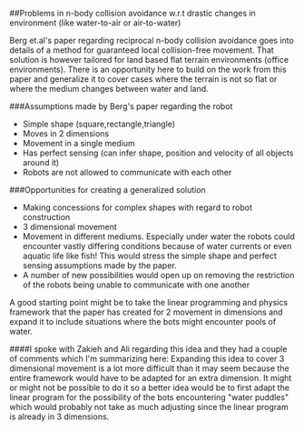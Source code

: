 ##Problems in n-body collision avoidance w.r.t drastic changes in environment (like water-to-air or air-to-water)

Berg et.al's paper regarding reciprocal n-body collision avoidance goes into details of a method for guaranteed local collision-free movement. That solution is however tailored for land based flat terrain environments (office environments). There is an opportunity here to build on the work from this paper and generalize it to cover cases where the terrain is not so flat or where the medium changes between water and land.

###Assumptions made by Berg's paper regarding the robot
- Simple shape (square,rectangle,triangle)
- Moves in 2 dimensions
- Movement in a single medium
- Has perfect sensing (can infer shape, position and velocity of all objects around it)
- Robots are not allowed to communicate with each other

###Opportunities for creating a generalized solution

- Making concessions for complex shapes with regard to robot construction
- 3 dimensional movement
- Movement in different mediums. Especially under water the robots could encounter vastly differing conditions because of water currents or even aquatic life like fish! This would stress the simple shape and perfect sensing assumptions made by the paper.
- A number of new possibilities would open up on removing the restriction of the robots being unable to communicate with one another

A good starting point might be to take the linear programming and physics framework that the paper has created for 2 movement in dimensions and expand it to include situations where the bots might encounter pools of water.

####I spoke with Zakieh and Ali regarding this idea and they had a couple of comments which I'm summarizing here:
Expanding this idea to cover 3 dimensional movement is a lot more difficult than it may seem because the entire framework would have to be adapted for an extra dimension. It might or might not be possible to do it so a better idea would be to first adapt the linear program for the possibility of the bots encountering "water puddles" which would probably not take as much adjusting since the linear program is already in 3 dimensions.
